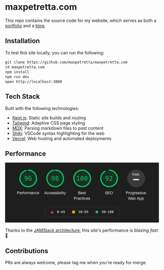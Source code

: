 # maxpetretta.com
This repo contains the source code for my website, which serves as both a [portfolio](https://maxpetretta.com/) and a [blog](https://maxpetretta.com/blog).

## Installation
To test this site locally, you can run the following:
```
git clone https://github.com/maxpetretta/maxpetretta.com
cd maxpetretta.com
npm install
npm run dev
open http://localhost:3000
```

## Tech Stack
Built with the following technologies:
* [Next.js](https://nextjs.org/): Static site builds and routing
* [Tailwind](https://tailwindcss.com/): Adaptive CSS page styling
* [MDX](https://mdxjs.com/): Parsing markdown files to post content
* [Shiki](https://shiki.matsu.io/): VSCode syntax highlighting for the web
* [Vercel](https://vercel.com/): Web hosting and automated deployments

## Performance
![An image of Google Chrome lighthouse scores](./public/images/lighthouse.png)

Thanks to the [JAMStack architecture](https://jamstack.org/), this site's performance is _blazing fast_ 🚀

## Contributions
PRs are always welcome, please tag me when you're ready for merge.
